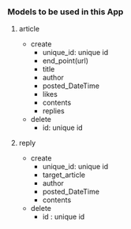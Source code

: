### Models to be used in this App

1. article
    - create
        - unique_id: unique id
        - end_point(url)
        - title
        - author
        - posted_DateTime
        - likes
        - contents
        - replies
    - delete
        - id: unique id

2. reply
    - create
        - unique_id: unique id
        - target_article
        - author
        - posted_DateTime
        - contents
    - delete
        - id : unique id

